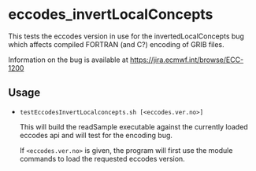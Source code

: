 # eccodes_invertLocalConcepts

This tests the eccodes version in use for the invertedLocalConcepts bug which affects compiled FORTRAN (and C?) encoding of GRIB files.

Information on the bug is available at https://jira.ecmwf.int/browse/ECC-1200

## Usage

- `testEccodesInvertLocalconcepts.sh [<eccodes.ver.no>]`

   This will build the readSample executable against the currently loaded eccodes api and will test for the encoding bug.

   If `<eccodes.ver.no>` is given, the program will first use the module commands to load the requested eccodes version.



